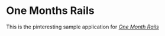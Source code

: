 # One Months Rails 

This is the pinteresting sample application for 
[*One Month Rails*](http://onemonthrails.com)

